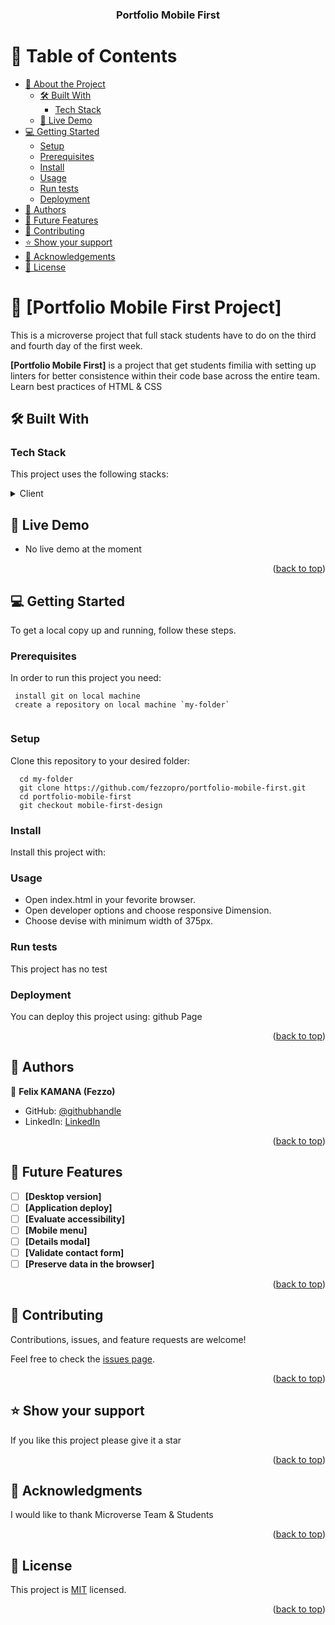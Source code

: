 <a name="readme-top"></a>

<div align="center">

  <h3><b>Portfolio Mobile First</b></h3>

</div>

<!-- TABLE OF CONTENTS -->

# 📗 Table of Contents

- [📖 About the Project](#about-project)
  - [🛠 Built With](#built-with)
    - [Tech Stack](#tech-stack)
  - [🚀 Live Demo](#live-demo)
- [💻 Getting Started](#getting-started)
  - [Setup](#setup)
  - [Prerequisites](#prerequisites)
  - [Install](#install)
  - [Usage](#usage)
  - [Run tests](#run-tests)
  - [Deployment](#triangular_flag_on_post-deployment)
- [👥 Authors](#authors)
- [🔭 Future Features](#future-features)
- [🤝 Contributing](#contributing)
- [⭐️ Show your support](#support)
- [🙏 Acknowledgements](#acknowledgements)
- [📝 License](#license)

<!-- PROJECT DESCRIPTION -->

# 📖 [Portfolio Mobile First Project] <a name="about-project"></a>

This is a microverse project that full stack students have to do on the third and fourth day of the first week.

**[Portfolio Mobile First]** is a project that get students fimilia with setting up linters for better consistence within their code base across the entire team. Learn best practices of HTML & CSS

## 🛠 Built With <a name="built-with"></a>

### Tech Stack <a name="tech-stack"></a>

This project uses the following stacks:

<details>
  <summary>Client</summary>
  <ul>
    <li><a href="#">HTML</a></li>
    <li><a href="#">CSS</a></li>
  </ul>
</details>


<!-- LIVE DEMO -->

## 🚀 Live Demo <a name="live-demo"></a>



- No live demo at the moment

<p align="right">(<a href="#readme-top">back to top</a>)</p>

<!-- GETTING STARTED -->

## 💻 Getting Started <a name="getting-started"></a>


To get a local copy up and running, follow these steps.

### Prerequisites

In order to run this project you need: 


```
 install git on local machine
 create a repository on local machine `my-folder`
 
```

### Setup

Clone this repository to your desired folder:

```
  cd my-folder
  git clone https://github.com/fezzopro/portfolio-mobile-first.git
  cd portfolio-mobile-first
  git checkout mobile-first-design

```

### Install

Install this project with:


### Usage

- Open index.html in your fevorite browser.
- Open developer options and choose responsive Dimension.
- Choose devise with minimum width of 375px.


### Run tests

This project has no test


### Deployment

You can deploy this project using: github Page


<p align="right">(<a href="#readme-top">back to top</a>)</p>

<!-- AUTHORS -->

## 👥 Authors <a name="authors"></a>


👤 **Felix KAMANA (Fezzo)**

- GitHub: [@githubhandle](https://github.com/fezzopro)
- LinkedIn: [LinkedIn](https://www.linkedin.com/in/kamana-felix-9b6731105/)


<p align="right">(<a href="#readme-top">back to top</a>)</p>

<!-- FUTURE FEATURES -->

## 🔭 Future Features <a name="future-features"></a>

- [ ] **[Desktop version]**
- [ ] **[Application deploy]**
- [ ] **[Evaluate accessibility]**
- [ ] **[Mobile menu]**
- [ ] **[Details modal]**
- [ ] **[Validate contact form]**
- [ ] **[Preserve data in the browser]**

<p align="right">(<a href="#readme-top">back to top</a>)</p>

<!-- CONTRIBUTING -->

## 🤝 Contributing <a name="contributing"></a>

Contributions, issues, and feature requests are welcome!

Feel free to check the [issues page](https://github.com/fezzopro/portfolio-mobile-first/issues).

<p align="right">(<a href="#readme-top">back to top</a>)</p>

<!-- SUPPORT -->

## ⭐️ Show your support <a name="support"></a>


If you like this project please give it a star

<p align="right">(<a href="#readme-top">back to top</a>)</p>

<!-- ACKNOWLEDGEMENTS -->

## 🙏 Acknowledgments <a name="acknowledgements"></a>


I would like to thank Microverse Team & Students

<p align="right">(<a href="#readme-top">back to top</a>)</p>

<!-- LICENSE -->

## 📝 License <a name="license"></a>

This project is [MIT](./LICENSE) licensed.

<p align="right">(<a href="#readme-top">back to top</a>)</p>
